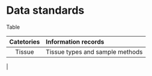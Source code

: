 # Data standards

Table 

| Catetories | Information records |
|:---:| :--- |
| Tissue | Tissue types and sample methods |
|